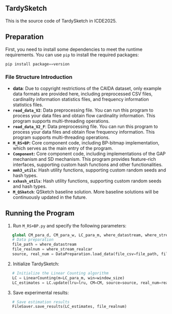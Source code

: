 ## TardySketch

This is the source code of TardySketch in ICDE2025.  

## Preparation

First, you need to install some dependencies to meet the runtime requirements. You can use `pip` to install the required packages:  

```python
pip install package==version
```



### File Structure Introduction  
- **data**: Due to copyright restrictions of the CAIDA dataset, only example data formats are provided here, including preprocessed CSV files, cardinality information statistics files, and frequency information statistics files.  
- **`read_data_V2`**: Data preprocessing file. You can run this program to process your data files and obtain flow cardinality information. This program supports multi-threading operations.  
- **`read_data_V2_F`**: Data preprocessing file. You can run this program to process your data files and obtain flow frequency information. This program supports multi-threading operations.  
- **`M_RS+BP`:** Core component code, including BP-bitmap implementation, which serves as the main entry of the program.  
- **`Component`:** Core component code, including implementations of the GAP mechanism and SD mechanism. This program provides feature-rich interfaces, supporting custom hash functions and other functionalities.  
- **`mmh3_utils`**: Hash utility functions, supporting custom random seeds and hash types.  
- **`xxhash_utils`**: Hash utility functions, supporting custom random seeds and hash types.  
- **`M_QSketch`**: QSketch baseline solution. More baseline solutions will be continuously updated in the future.  

## Running the Program  
1. Run `M_RS+BP.py` and specify the following parameters:  
```python
   global CM_para_d, CM_para_w, LC_para_m, where_datastream, where_stream_realcar, window_size  
   # Data preparation  
   file_path = where_datastream  
   file_realnum = where_stream_realcar  
   source, real_num = DataPreparation.load_data(file_csv=file_path, file_real=file_realnum)  
```

2. Initialize TardySketch:

```python
   # Initialize the Linear Counting algorithm  
   LC = LinearCounting(m=LC_para_m, win=window_size)  
   LC_estimates = LC.update(lru=lru, CM=CM, source=source, real_num=real_num)  
```

3. Save experimental results:

```python
   # Save estimation results  
   FileSaver.save_results(LC_estimates, file_realnum)  
```
